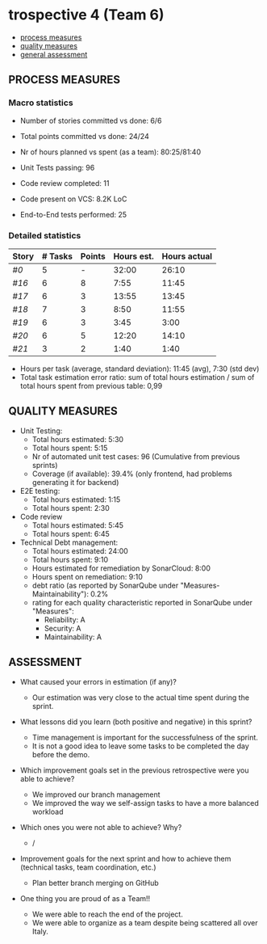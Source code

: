 # trospective 4 (Team 6)

- [process measures](#process-measures)
- [quality measures](#quality-measures)
- [general assessment](#assessment)

## PROCESS MEASURES 

### Macro statistics

- Number of stories committed vs done: 6/6
- Total points committed vs done: 24/24
- Nr of hours planned vs spent (as a team): 80:25/81:40

- Unit Tests passing: 96
- Code review completed: 11
- Code present on VCS: 8.2K LoC
- End-to-End tests performed: 25

### Detailed statistics

| Story | # Tasks | Points | Hours est. | Hours actual |
| ----- | ------- | ------ | ---------- | ------------ |
| _#0_  | 5       | -      | 32:00      | 26:10        |
| _#16_ | 6       | 8      | 7:55       | 11:45        |
| _#17_ | 6       | 3      | 13:55      | 13:45        |
| _#18_ | 7       | 3      | 8:50       | 11:55        |
| _#19_ | 6       | 3      | 3:45       | 3:00         |
| _#20_ | 6       | 5      | 12:20      | 14:10        |
| _#21_ | 3       | 2      | 1:40       | 1:40         |
   

- Hours per task (average, standard deviation): 11:45 (avg), 7:30 (std dev)
- Total task estimation error ratio: sum of total hours estimation / sum of total hours spent from previous table: 0,99

  
## QUALITY MEASURES 

- Unit Testing:
  - Total hours estimated: 5:30
  - Total hours spent: 5:15
  - Nr of automated unit test cases: 96 (Cumulative from previous sprints)
  - Coverage (if available): 39.4% (only frontend, had problems generating it for backend)
- E2E testing:
  - Total hours estimated: 1:15
  - Total hours spent: 2:30
- Code review 
  - Total hours estimated: 5:45
  - Total hours spent: 6:45
- Technical Debt management:
  - Total hours estimated: 24:00
  - Total hours spent: 9:10
  - Hours estimated for remediation by SonarCloud: 8:00
  - Hours spent on remediation: 9:10
  - debt ratio (as reported by SonarQube under "Measures-Maintainability"): 0.2%
  - rating for each quality characteristic reported in SonarQube under "Measures":
    - Reliability: A
    - Security: A
    - Maintainability: A

## ASSESSMENT

- What caused your errors in estimation (if any)?
  - Our estimation was very close to the actual time spent during the sprint.

- What lessons did you learn (both positive and negative) in this sprint?
  - Time management is important for the successfulness of the sprint.
  - It is not a good idea to leave some tasks to be completed the day before the demo.

- Which improvement goals set in the previous retrospective were you able to achieve?
  - We improved our branch management
  - We improved the way we self-assign tasks to have a more balanced workload
  
- Which ones you were not able to achieve? Why?
  - /

- Improvement goals for the next sprint and how to achieve them (technical tasks, team coordination, etc.)
  - Plan better branch merging on GitHub

- One thing you are proud of as a Team!!
  - We were able to reach the end of the project.
  - We were able to organize as a team despite being scattered all over Italy.